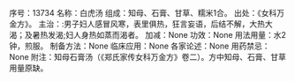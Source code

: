 序号：13734
名称：白虎汤
组成：知母、石膏、甘草、糯米1合。
出处：《女科万金方》。
主治：:男子妇人感冒风寒，表里俱热，狂言妄语，后结不解，大热大渴；及暑热发渴;妇人身热如蒸而渴者。
加减：None
功效：None
用法用量：水2钟，煎服。
制备方法：None
临床应用：None
各家论述：None
用药禁忌：None
附注：知母石膏汤（《郑氏家传女科万金方》卷二）。方中知母、石膏、甘草用量原缺。
